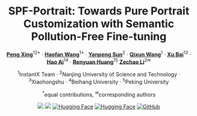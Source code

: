 <div align="center">
<h1>SPF-Portrait: Towards Pure Portrait Customization with Semantic Pollution-Free Fine-tuning</h1>

[**Peng Xing**](https://github.com/xingp-ng)<sup>12*</sup> · [**Haofan Wang**](https://haofanwang.github.io/)<sup>1*</sup> · [**Yanpeng Sun**](https://scholar.google.com.hk/citations?user=a3FI8c4AAAAJ&hl=zh-CN&oi=ao/)<sup>2</sup> · [**Qixun Wang**](https://github.com/wangqixun)<sup>1</sup> · [**Xu Bai**](https://huggingface.co/baymin0220)<sup>13</sup> · [**Hao Ai**](https://github.com/aihao2000)<sup>14</sup> · [**Renyuan Huang**](https://github.com/DannHuang)<sup>15</sup>
[**Zechao Li**](https://zechao-li.github.io/)<sup>2✉</sup>

<sup>1</sup>InstantX Team · <sup>2</sup>Nanjing University of Science and Technology · <sup>3</sup>Xiaohongshu  · <sup>4</sup>Beihang University · <sup>5</sup>Peking University

<sup>*</sup>equal contributions, <sup>✉</sup>corresponding authors

<a href='https://csgo-gen.github.io/'><img src='https://img.shields.io/badge/Project-Page-green'></a>
<a href='https://arxiv.org/abs/2404.02733'><img src='https://img.shields.io/badge/Technique-Report-red'></a>
[![Hugging Face](https://img.shields.io/badge/%F0%9F%A4%97%20Hugging%20Face-Models-blue)](https://huggingface.co/InstantX/CSGO)
[![Hugging Face](https://img.shields.io/badge/%F0%9F%A4%97%20Hugging%20Face-App-red)](https://huggingface.co/spaces/xingpng/CSGO/)
[![GitHub](https://img.shields.io/github/stars/instantX-research/CSGO?style=social)](https://github.com/instantX-research/CSGO)
</div>